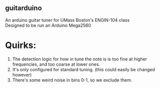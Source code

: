 ## guitarduino
An arduino guitar tuner for UMass Boston's ENGIN-104 class  
Designed to be run an Arduino Mega2560
  
# Quirks:  
1. The detection logic for how in tune the note is is too fine at higher frequencies, and too coarse at lower ones.
2. It's only configured for standard tuning. (this could easily be changed however)
3. There's some weird noise in bins 0-1, so we exclude them.
